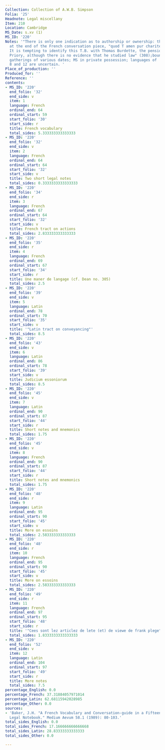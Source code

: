 ```yaml
---
Collection: Collection of A.W.B. Simpson
Folia: '25'
Headnote: Legal miscellany
Item: 210
Location: Cambridge
MS_Date: s.xv (1)
MS_ID: '220'
Notes: '"There is only one indication as to authorship or ownership: the colophon
  at the end of the French conversation piece, "quod T amen pur charite B" (f. 35r).
  It is tempting to identify this T.B. with Thomas Burdette, the pensioner of Studley
  Priory, although there is no evidence that he studied law" (308);bound with 3 other
  gatherings of various dates; MS in private possession; languages of  items 2, 7,
  8 and 12 are uncertain. '
Place_of_production: ''
Produced_for: ''
Reference: ''
contents:
- MS_ID: '220'
  end_folio: '32'
  end_side: v
  item: 1
  language: French
  ordinal_end: 64
  ordinal_start: 59
  start_folio: '30'
  start_side: r
  title: French vocabulary
  total_sides: 5.333333333333333
- MS_ID: '220'
  end_folio: '32'
  end_side: v
  item: 2
  language: French
  ordinal_end: 64
  ordinal_start: 64
  start_folio: '32'
  start_side: v
  title: Two short legal notes
  total_sides: 0.3333333333333333
- MS_ID: '220'
  end_folio: '34'
  end_side: r
  item: 3
  language: French
  ordinal_end: 67
  ordinal_start: 64
  start_folio: '32'
  start_side: v
  title: French tract on actions
  total_sides: 2.833333333333333
- MS_ID: '220'
  end_folio: '35'
  end_side: r
  item: 4
  language: French
  ordinal_end: 69
  ordinal_start: 67
  start_folio: '34'
  start_side: r
  title: Une maner de langage (cf. Dean no. 305)
  total_sides: 2.5
- MS_ID: '220'
  end_folio: '39'
  end_side: v
  item: 5
  language: Latin
  ordinal_end: 78
  ordinal_start: 70
  start_folio: '35'
  start_side: v
  title: '"Latin tract on conveyancing"'
  total_sides: 8.5
- MS_ID: '220'
  end_folio: '43'
  end_side: v
  item: 6
  language: Latin
  ordinal_end: 86
  ordinal_start: 78
  start_folio: '39'
  start_side: v
  title: Judicium essoniorum
  total_sides: 8.5
- MS_ID: '220'
  end_folio: '45'
  end_side: v
  item: 7
  language: Latin
  ordinal_end: 90
  ordinal_start: 87
  start_folio: '44'
  start_side: r
  title: Short notes and mnemonics
  total_sides: 1.75
- MS_ID: '220'
  end_folio: '45'
  end_side: v
  item: 8
  language: French
  ordinal_end: 90
  ordinal_start: 87
  start_folio: '44'
  start_side: r
  title: Short notes and mnemonics
  total_sides: 1.75
- MS_ID: '220'
  end_folio: '48'
  end_side: r
  item: 9
  language: Latin
  ordinal_end: 95
  ordinal_start: 90
  start_folio: '45'
  start_side: v
  title: More on essoins
  total_sides: 2.583333333333333
- MS_ID: '220'
  end_folio: '48'
  end_side: r
  item: 10
  language: French
  ordinal_end: 95
  ordinal_start: 90
  start_folio: '45'
  start_side: v
  title: More on essoins
  total_sides: 2.583333333333333
- MS_ID: '220'
  end_folio: '49'
  end_side: r
  item: 11
  language: French
  ordinal_end: 97
  ordinal_start: 95
  start_folio: '48'
  start_side: r
  title: '"Cees sont lez articlez de lete (et) de viewe de frank plege"'
  total_sides: 1.8333333333333333
- MS_ID: '220'
  end_folio: '52'
  end_side: v
  item: 12
  language: Latin
  ordinal_end: 104
  ordinal_start: 97
  start_folio: '49'
  start_side: r
  title: More notes
  total_sides: 7.5
percentage_English: 0.0
percentage_French: 37.31884057971014
percentage_Latin: 62.68115942028985
percentage_Other: 0.0
sources:
- 'Baker, J.H. "A French Vocabulary and Conversation-guide in a Fifteenth-century
  Legal Notebook." Medium Aevum 58.1 (1989): 80-103.'
total_sides_English: 0.0
total_sides_French: 17.166666666666668
total_sides_Latin: 28.83333333333333
total_sides_Other: 0.0

---
```

